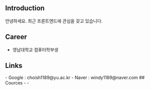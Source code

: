 ## Introduction
안녕하세요. 최근 프론트엔드에 관심을 갖고 있습니다.
## Career
- 영남대학교 컴퓨터학부생
## Links
<E-mail>
- Google : choish1189@yu.ac.kr
- Naver : windy1189@naver.com 
## Cources
-  
-
